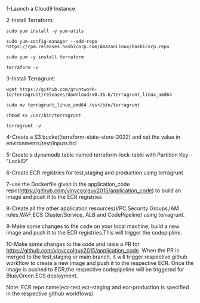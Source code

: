 1-Launch a Cloud9 Instance

2-Install Terraform:

    sudo yum install -y yum-utils
    
    sudo yum-config-manager --add-repo https://rpm.releases.hashicorp.com/AmazonLinux/hashicorp.repo
    
    sudo yum -y install terraform
    
    terraform -v
    
3-Install Terragrunt:

    wget https://github.com/gruntwork-io/terragrunt/releases/download/v0.36.6/terragrunt_linux_amd64
    
    sudo mv terragrunt_linux_amd64 /usr/bin/terragrunt
    
    chmod +x /usr/bin/terragrunt
    
    terragrunt -v
    
4-Create a S3 bucket(terraform-state-store-2022) and set the value in environments/test/inputs.hcl

5-Create a dynamodb table named terraform-lock-table with Partition Key - "LockID"

6-Create ECR registries for test,staging and production using terragrunt

7-use the Dockerfile given in the application_code repo(https://github.com/vinycoolguy2015/application_code) to build an image and push it to the ECR registries

8-Create all the other application resources(VPC,Security Groups,IAM roles,WAF,ECS Cluster/Service, ALB and CodePipeline) using terragrunt.

9-Make some changes to the code on your local machine, build a new image and push it to the ECR registries.This will trigger the codepipline.

10-Make some changes to the code and raise a PR for https://github.com/vinycoolguy2015/application_code. When the PR is merged to the test,staging or main branch, it will trigger respective github workflow to create a new image and push it to the respective ECR. Once the image is pushed to ECR,the respective codepipeline will be triggered for Blue/Green ECS deployment. 

Note: ECR repo name(ecr-test,ecr-staging and ecr-production is specified in the respective github workflows)
